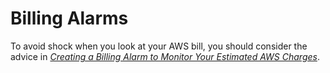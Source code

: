# Billing Alarms

To avoid shock when you look at your AWS bill, you should consider the advice in [*Creating a Billing Alarm to Monitor Your Estimated AWS Charges*](https://docs.aws.amazon.com/AmazonCloudWatch/latest/monitoring/monitor_estimated_charges_with_cloudwatch.html).
